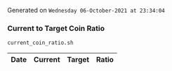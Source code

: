 Generated on `Wednesday 06-October-2021 at 23:34:04`

### Current to Target Coin Ratio
`current_coin_ratio.sh`

Date|Current|Target|Ratio
---|---|---|---
